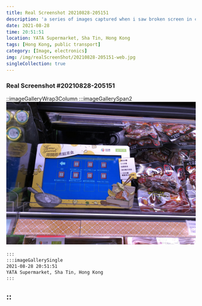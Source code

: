```yaml
---
title: Real Screenshot 20210828-205151
description: 'a series of images captured when i saw broken screen in city'
date: 2021-08-28
time: 20:51:51
location: YATA Supermarket, Sha Tin, Hong Kong
tags: [Hong Kong, public transport]
category: [Image, electronics]
img: /img/realScreenShot/20210828-205151-web.jpg
singleCollection: true
---
```


### Real Screenshot #20210828-205151

::imageGalleryWrap3Column
    :::imageGallerySpan2
     ![Alttext](/img/realScreenShot/20210828-205151-web.jpg)

    :::
    :::imageGallerySingle
    2021-08-28 20:51:51   
    YATA Supermarket, Sha Tin, Hong Kong
    :::
::
---